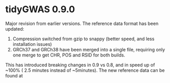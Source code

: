 # tidyGWAS 0.9.0

Major revision from earlier versions. The reference data format has been updated:

1.  Compression switched from gzip to snappy (better speed, and less installation issues)
2.  GRCh37 and GRCh38 have been merged into a single file, requiring only one merge to get CHR, POS and RSID for both builds.

This has introduced breaking changes in 0.9 vs 0.8, and in speed up of \~100% ( 2.5 minutes instead of \~5minutes). The new reference data can be found at
